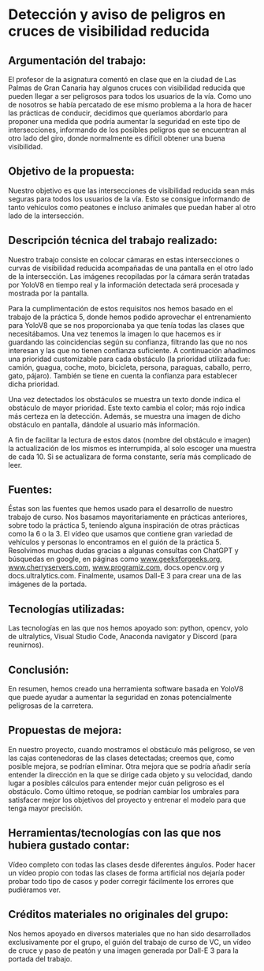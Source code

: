 # Detección y aviso de peligros en cruces de visibilidad reducida

## Argumentación del trabajo:

El profesor de la asignatura comentó en clase que en la ciudad de Las Palmas de Gran Canaria hay algunos cruces con visibilidad reducida que pueden llegar a ser peligrosos para todos los usuarios de la vía. Como uno de nosotros se había percatado de ese mismo problema a la hora de hacer las prácticas de conducir, decidimos que queríamos abordarlo para proponer una medida que podría aumentar la seguridad en este tipo de intersecciones, informando de los posibles peligros que se encuentran al otro lado del giro, donde normalmente es difícil obtener una buena visibilidad.

## Objetivo de la propuesta:

Nuestro objetivo es que las intersecciones de visibilidad reducida sean más seguras para todos los usuarios de la vía. Esto se consigue informando de tanto vehículos como peatones e incluso animales que puedan haber al otro lado de la intersección.

## Descripción técnica del trabajo realizado:

Nuestro trabajo consiste en colocar cámaras en estas intersecciones o curvas de visibilidad reducida acompañadas de una pantalla en el otro lado de la intersección. Las imágenes recopiladas por la cámara serán tratadas por YoloV8 en tiempo real y la información detectada será procesada y mostrada por la pantalla.

Para la cumplimentación de estos requisitos nos hemos basado en el trabajo de la práctica 5, donde hemos podido aprovechar el entrenamiento para YoloV8 que se nos proporcionaba ya que tenía todas las clases que necesitábamos. Una vez tenemos la imagen lo que hacemos es ir guardando las coincidencias según su confianza, filtrando las que no nos interesan y las que no tienen confianza suficiente. A continuación añadimos una prioridad customizable para cada obstáculo (la prioridad utilizada fue: camión, guagua, coche, moto, bicicleta, persona, paraguas, caballo, perro, gato, pájaro). También se tiene en cuenta la confianza para establecer dicha prioridad.

Una vez detectados los obstáculos se muestra un texto donde indica el obstáculo de mayor prioridad. Este texto cambia el color; más rojo indica más certeza en la detección. Además, se muestra una imagen de dicho obstáculo en pantalla, dándole al usuario más información.

A fin de facilitar la lectura de estos datos (nombre del obstáculo e imagen) la actualización de los mismos es interrumpida, al solo escoger una muestra de cada 10. Si se actualizara de forma constante, sería más complicado de leer.

## Fuentes:
Éstas son las fuentes que hemos usado para el desarrollo de nuestro trabajo de curso. Nos basamos mayoritariamente en prácticas anteriores, sobre todo la práctica 5, teniendo alguna inspiración de otras prácticas como la 6 o la 3. El vídeo que usamos que contiene gran variedad de vehículos y personas lo encontramos en el guión de la práctica 5. Resolvimos muchas dudas gracias a algunas consultas con ChatGPT y búsquedas en google, en páginas como www.geeksforgeeks.org, www.cherryservers.com, www.programiz.com, docs.opencv.org y docs.ultralytics.com. Finalmente, usamos Dall-E 3 para crear una de las imágenes de la portada. 

## Tecnologías utilizadas:
Las tecnologías en las que nos hemos apoyado son: python, opencv, yolo de ultralytics, Visual Studio Code, Anaconda navigator y Discord (para reunirnos).

## Conclusión:
En resumen, hemos creado una herramienta software basada en YoloV8 que puede ayudar a aumentar la seguridad en zonas potencialmente peligrosas de la carretera.

## Propuestas de mejora:
En nuestro proyecto, cuando mostramos el obstáculo más peligroso, se ven las cajas contenedoras de las clases detectadas; creemos que, como posible mejora, se podrían eliminar. Otra mejora que se podría añadir sería entender la dirección en la que se dirige cada objeto y su velocidad, dando lugar a posibles cálculos para entender mejor cuán peligroso es el obstáculo. Como último retoque, se podrían cambiar los umbrales para satisfacer mejor los objetivos del proyecto y entrenar el modelo para que tenga mayor precisión.

## Herramientas/tecnologías con las que nos hubiera gustado contar:
Vídeo completo con todas las clases desde diferentes ángulos. Poder hacer un vídeo propio con todas las clases de forma artificial nos dejaría poder probar todo tipo de casos y poder corregir fácilmente los errores que pudiéramos ver. 

## Créditos materiales no originales del grupo:
Nos hemos apoyado en diversos materiales que no han sido desarrollados exclusivamente por el grupo, el guión del trabajo de curso de VC, un vídeo de cruce y paso de peatón y una imagen generada por Dall-E 3 para la portada del trabajo.
